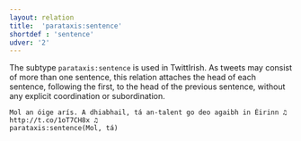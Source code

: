 ```yaml
---
layout: relation
title:  'parataxis:sentence'
shortdef : 'sentence'
udver: '2'
---
```


The subtype `parataxis:sentence` is used in TwittIrish. As tweets may consist of more than one sentence, this relation attaches the head of each sentence, following the first, to the head of the previous sentence, without any explicit coordination or subordination.

~~~ sdparse
Mol an óige arís. A dhiabhail, tá an-talent go deo agaibh in Éirinn ♫ http://t.co/1oT7CH8x ♫
parataxis:sentence(Mol, tá)
~~~
<!-- Interlanguage links updated Po 11. listopadu 2024, 20:11:26 CET -->
